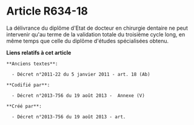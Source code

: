 # Article R634-18

La délivrance du diplôme d'Etat de docteur en chirurgie dentaire ne peut intervenir qu'au terme de la validation totale du
troisième cycle long, en même temps que celle du diplôme d'études spécialisées obtenu.

**Liens relatifs à cet article**

	**Anciens textes**:

	  - Décret n°2011-22 du 5 janvier 2011 - art. 18 (Ab)

	**Codifié par**:

	  - Décret n°2013-756 du 19 août 2013 -  Annexe (V)

	**Créé par**:

	  - Décret n°2013-756 du 19 août 2013 - art.
